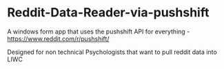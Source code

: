 # Reddit-Data-Reader-via-pushshift

A windows form app that uses the pushshift API for everything -  
https://www.reddit.com/r/pushshift/

Designed for non technical Psychologists that want to pull reddit data into LIWC 
